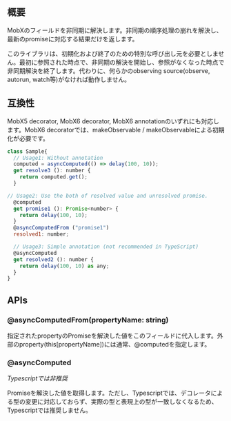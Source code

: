 ## 概要

MobXのフィールドを非同期に解決します。非同期の順序処理の崩れを解決し、最新のpromiseに対応する結果だけを返します。

このライブラリは、初期化および終了のための特別な呼び出し元を必要としません。最初に参照された時点で、非同期の解決を開始し、参照がなくなった時点で非同期解決を終了します。代わりに、何らかのobserving source(observe, autorun, watch等)がなければ動作しません。

## 互換性

MobX5 decorator, MobX6 decorator, MobX6 annotationのいずれにも対応します。MobX6 decoratorでは、makeObservable / makeObservableによる初期化が必要です。

```js
class Sample{
  // Usage1: Without annotation
  computed = asyncComputed(() => delay(100, 10));
  get resolve3 (): number {
    return computed.get();
  }

// Usage2: Use the both of resolved value and unresolved promise.
  @computed
  get promise1 (): Promise<number> {
    return delay(100, 10);
  }
  @asyncComputedFrom ("promise1")
  resolved1: number;

  // Usage3: Simple annotation (not recommended in TypeScript)
  @asyncComputed
  get resolved2 (): number {
    return delay(100, 10) as any;
  }
}
```

## APIs

### @asyncComputedFrom(propertyName: string)
指定されたpropertyのPromiseを解決した値をこのフィールドに代入します。外部のproperty(this[propertyName])には通常、@computedを指定します。

### @asyncComputed
_Typescriptでは非推奨_

Promiseを解決した値を取得します。ただし、Typescriptでは、デコレータによる型の変更に対応しておらず、実際の型と表現上の型が一致しなくなるため、Typescriptでは推奨しません。
